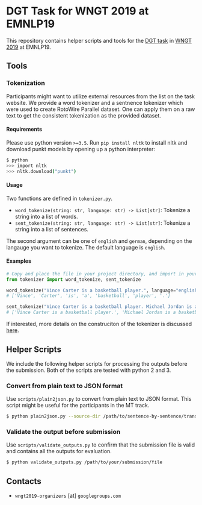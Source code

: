 # DGT Task for WNGT 2019 at EMNLP19

This repository contains helper scripts and tools for the [DGT task](https://sites.google.com/view/wngt19/dgt-task) in [WNGT 2019](https://sites.google.com/view/wngt19/) at EMNLP19.

## Tools

### Tokenization

Participants might want to utilize external resources from the list on the task website. We provide
a word tokenizer and a sentnence tokenizer which were used to create RotoWire Parallel dataset.
One can apply them on a raw text to get the consistent tokenization as the provided dataset.

#### Requirements

Please use python version `>=3.5`. Run `pip install nltk` to install nltk and download punkt models
by opening up a python interpreter:

```sh
$ python
>>> import nltk
>>> nltk.download("punkt")
```

#### Usage

Two functions are defined in `tokenizer.py`.

- `word_tokenize(string: str, language: str) -> List[str]`: Tokenize a string into a list of words.
- `sent_tokenize(string: str, language: str) -> List[str]`: Tokenize a string into a list of sentences.

The second argument can be one of `english` and `german`, depending on the langauge you want to tokenize.
The default language is `english`.


#### Examples

```python
# Copy and place the file in your project directory, and import in your code
from tokenizer import word_tokenize, sent_tokenize

word_tokenize("Vince Carter is a basketball player.", language="english")
# ['Vince', 'Carter', 'is', 'a', 'basketball', 'player', '.']

sent_tokenize("Vince Carter is a basketball player. Michael Jordan is a basketball player.")
# ['Vince Carter is a basketball player.', 'Michael Jordan is a basketball player.']
```

If interested, more details on the construciton of the tokenizer is discussed [here](doc/constructing_tokenizer.md).

## Helper Scripts

We include the following helper scripts for processing the outputs before the submission. Both of
the scripts are tested with python 2 and 3.

### Convert from plain text to JSON format

Use `scripts/plain2json.py` to convert from plain text to JSON format. This script might be useful
for the participants in the MT track.

```sh
$ python plain2json.py --source-dir /path/to/sentence-by-sentence/translations --target-json output.json
```

### Validate the output before submission

Use `scripts/validate_outputs.py` to confirm that the submission file is valid and contains all the
outputs for evaluation.

```sh
$ python validate_outputs.py /path/to/your/submission/file
```

## Contacts

* `wngt2019-organizers` [at] `googlegroups.com`
